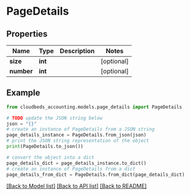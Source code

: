 # PageDetails


## Properties

Name | Type | Description | Notes
------------ | ------------- | ------------- | -------------
**size** | **int** |  | [optional] 
**number** | **int** |  | [optional] 

## Example

```python
from cloudbeds_accounting.models.page_details import PageDetails

# TODO update the JSON string below
json = "{}"
# create an instance of PageDetails from a JSON string
page_details_instance = PageDetails.from_json(json)
# print the JSON string representation of the object
print(PageDetails.to_json())

# convert the object into a dict
page_details_dict = page_details_instance.to_dict()
# create an instance of PageDetails from a dict
page_details_from_dict = PageDetails.from_dict(page_details_dict)
```
[[Back to Model list]](../README.md#documentation-for-models) [[Back to API list]](../README.md#documentation-for-api-endpoints) [[Back to README]](../README.md)



